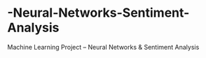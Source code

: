 # -Neural-Networks-Sentiment-Analysis
Machine Learning Project – Neural Networks &amp; Sentiment Analysis
